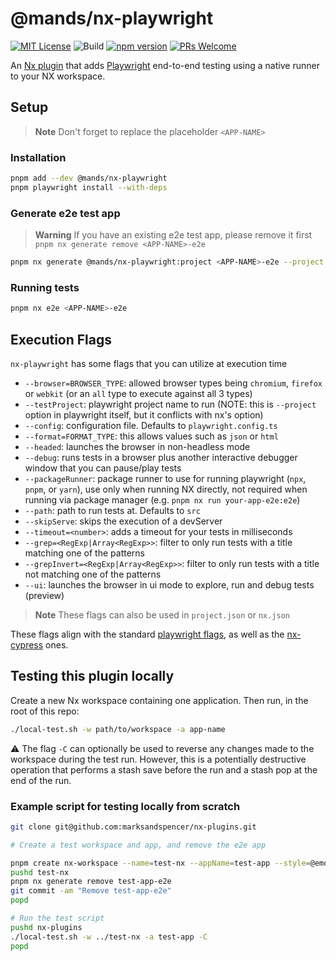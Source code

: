 # @mands/nx-playwright

[![MIT License](https://img.shields.io/github/license/marksandspencer/nx-plugins)](https://github.com/marksandspencer/nx-plugins/blob/main/LICENSE.md) ![Build](https://github.com/marksandspencer/nx-plugins/actions/workflows/release.yml/badge.svg) [![npm version](https://badge.fury.io/js/@mands%2Fnx-playwright.svg)](https://badge.fury.io/js/@mands%2Fnx-playwright) [![PRs Welcome](https://img.shields.io/badge/PRs-welcome-brightgreen.svg)](https://github.com/marksandspencer/nx-plugins/blob/main/CONTRIBUTING.md)

An [Nx plugin](https://nx.dev/packages/nx-plugin) that adds [Playwright](https://playwright.dev/) end-to-end testing using a native runner to your NX workspace.

## Setup

> **Note** Don't forget to replace the placeholder `<APP-NAME>`

### Installation

```sh
pnpm add --dev @mands/nx-playwright
pnpm playwright install --with-deps
```

### Generate e2e test app

> **Warning** If you have an existing e2e test app, please remove it first `pnpm nx generate remove <APP-NAME>-e2e`

```sh
pnpm nx generate @mands/nx-playwright:project <APP-NAME>-e2e --project <APP-NAME>
```

### Running tests

```sh
pnpm nx e2e <APP-NAME>-e2e
```

## Execution Flags

`nx-playwright` has some flags that you can utilize at execution time

- `--browser=BROWSER_TYPE`: allowed browser types being `chromium`, `firefox` or `webkit` (or an `all` type to execute against all 3 types)
- `--testProject`: playwright project name to run (NOTE: this is `--project` option in playwright itself, but it conflicts with nx's option)
- `--config`: configuration file. Defaults to `playwright.config.ts`
- `--format=FORMAT_TYPE`: this allows values such as `json` or `html`
- `--headed`: launches the browser in non-headless mode
- `--debug`: runs tests in a browser plus another interactive debugger window that you can pause/play tests
- `--packageRunner`: package runner to use for running playwright (`npx`, `pnpm`, or `yarn`), use only when running NX directly, not required when running via package manager (e.g. `pnpm nx run your-app-e2e:e2e`)
- `--path`: path to run tests at. Defaults to `src`
- `--skipServe`: skips the execution of a devServer
- `--timeout=<number>`: adds a timeout for your tests in milliseconds
- `--grep=<RegExp|Array<RegExp>>`: filter to only run tests with a title matching one of the patterns
- `--grepInvert=<RegExp|Array<RegExp>>`: filter to only run tests with a title not matching one of the patterns
- `--ui`: launches the browser in ui mode to explore, run and debug tests (preview)

> **Note** These flags can also be used in `project.json` or `nx.json`

These flags align with the standard [playwright flags](https://playwright.dev/docs/test-cli#reference), as well as the [nx-cypress](https://nx.dev/packages/cypress/executors/cypress#options) ones.

## Testing this plugin locally

Create a new Nx workspace containing one application. Then run, in the root of this repo:

```sh
./local-test.sh -w path/to/workspace -a app-name
```

⚠️ The flag `-C` can optionally be used to reverse any changes made to the workspace during the test run.
However, this is a potentially destructive operation that performs a stash save before the run and
a stash pop at the end of the run.

### Example script for testing locally from scratch

```bash
git clone git@github.com:marksandspencer/nx-plugins.git

# Create a test workspace and app, and remove the e2e app

pnpm create nx-workspace --name=test-nx --appName=test-app --style=@emotion/styled --preset=next --nxCloud=false --interactive=false
pushd test-nx
pnpm nx generate remove test-app-e2e
git commit -am "Remove test-app-e2e"
popd

# Run the test script
pushd nx-plugins
./local-test.sh -w ../test-nx -a test-app -C
popd
```
